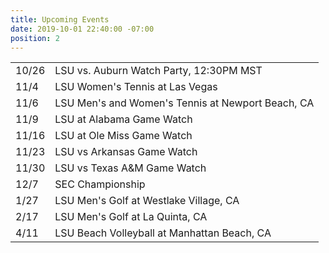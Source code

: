 ```yaml
---
title: Upcoming Events
date: 2019-10-01 22:40:00 -07:00
position: 2
---
```


<table>
<tr>
    <td>10/26</td>
    <td>LSU vs. Auburn Watch Party, 12:30PM MST</td>
</tr>
<tr>
    <td>11/4</td>
    <td>LSU Women's Tennis at Las Vegas</td>
</tr>
<tr>
    <td>11/6</td>
    <td>LSU Men's and Women's Tennis at Newport Beach, CA</td>
</tr>
<tr>
    <td>11/9</td>
    <td>LSU at Alabama Game Watch</td>
</tr>
<tr>
    <td>11/16</td>
    <td>LSU at Ole Miss Game Watch</td>
</tr>
<tr>
    <td>11/23</td>
    <td>LSU vs Arkansas Game Watch</td>
</tr>
<tr>
    <td>11/30</td>
    <td>LSU vs Texas A&M Game Watch</td>
</tr>
<tr>
    <td>12/7</td>
    <td>SEC Championship</td>
</tr>
<tr>
    <td>1/27</td>
    <td>LSU Men's Golf at Westlake Village, CA</td>
</tr>
<tr>
    <td>2/17</td>
    <td>LSU Men's Golf at La Quinta, CA</td>
</tr>
<tr>
    <td>4/11</td>
    <td>LSU Beach Volleyball at Manhattan Beach, CA</td>
</tr>
</table>